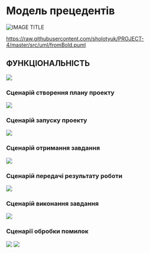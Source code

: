 # Модель прецедентів
![IMAGE TITLE](http://www.plantuml.com/plantuml/proxy?cache=no&src=https://raw.githubusercontent.com/sholotyuk/PROJECT-4/master/src/uml/fromBold.puml)

https://raw.githubusercontent.com/sholotyuk/PROJECT-4/master/src/uml/fromBold.puml

## ФУНКЦІОНАЛЬНІСТЬ
 ![](https://github.com/sholotyuk/PROJECT-4/blob/master/docs/images/UC_8.png)
 
 ### Сценарій створення плану проекту
![](https://github.com/sholotyuk/PROJECT-4/blob/master/docs/images/UC_1.png)
 
### Сценарій запуску проекту
![](https://github.com/sholotyuk/PROJECT-4/blob/master/docs/images/UC_2.png)

### Сценарій отримання завдання
 ![](https://github.com/sholotyuk/PROJECT-4/blob/master/docs/images/UC_3.png)
 
### Сценарій передачі результату роботи
 ![](https://github.com/sholotyuk/PROJECT-4/blob/master/docs/images/UC_4.png)
 
### Сценарій виконання завдання
 ![](https://github.com/sholotyuk/PROJECT-4/blob/master/docs/images/UC_5.png)
 
### Сценарії обробки помилок
 ![](https://github.com/sholotyuk/PROJECT-4/blob/master/docs/images/UC_6.png)
 ![](https://github.com/sholotyuk/PROJECT-4/blob/master/docs/images/UC_7.png)





